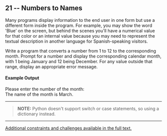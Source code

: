 ## 21 -- Numbers to Names
Many programs display information to the end user in
one form but use a different form inside the program.
For example, you may show the word 'Blue' on the
screen, but behind the scenes you'll have a numerical
value for that color or an internal value because you
may need to represent the textual description in
another language for Spanish-speaking visitors.

Write a program that converts a number from 1 to 12 to
the corresponding month. Prompt for a number and
display the corresponding calendar month, with 1 being
January and 12 being December. For any value outside
that range, display an appropriate error message.


#### Example Output
Please enter the number of the month:  
The name of the month is March.

***
>**NOTE:** Python doesn't support switch or case statements, so using a dictionary instead.

***
[Additional constraints and challenges available in the full text.](https://www.amazon.com/Exercises-Programmers-Challenges-Develop-Coding/dp/1680501224)
